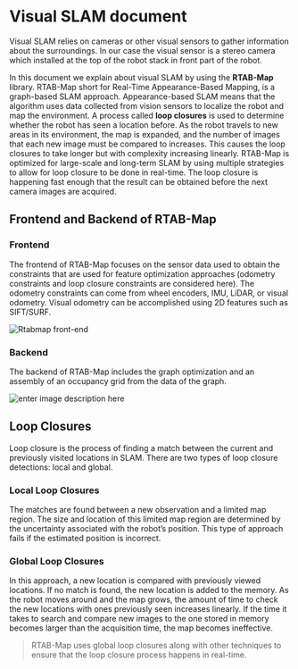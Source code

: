 # Visual SLAM document

Visual SLAM relies on cameras or other visual sensors to gather information about the surroundings. In our case the visual sensor is a stereo camera which installed at the top of the robot stack in front part of the robot.

In this document we explain about visual SLAM by using the **RTAB-Map** library. RTAB-Map short for Real-Time Appearance-Based Mapping, is a graph-based SLAM approach. Appearance-based SLAM means that the algorithm uses data collected from vision sensors to localize the robot and map the environment. A process called **loop closures** is used to determine whether the robot has seen a location before. As the robot travels to new areas in its environment, the map is expanded, and the number of images that each new image must be compared to increases. This causes the loop closures to take longer but with complexity increasing linearly. RTAB-Map is optimized for large-scale and long-term SLAM by using multiple strategies to allow for loop closure to be done in real-time. The loop closure is happening fast enough that the result can be obtained before the next camera images are acquired.

## Frontend and Backend of RTAB-Map

### Frontend
The frontend of RTAB-Map focuses on the sensor data used to obtain the constraints that are used for feature optimization approaches (odometry constraints and loop closure constraints are considered here). The odometry constraints can come from wheel encoders, IMU, LiDAR, or visual odometry. Visual odometry can be accomplished using 2D features such as SIFT/SURF.

![Rtabmap front-end](https://miro.medium.com/v2/resize:fit:720/format:webp/1*4hdAzal7eCk7TlkddFlAOA@2x.png)


### Backend
The backend of RTAB-Map includes the graph optimization and an assembly of an occupancy grid from the data of the graph.

![enter image description here](https://miro.medium.com/v2/resize:fit:720/format:webp/1*XcQtXUNeuofOD-InkkpusQ@2x.png)

## Loop Closures

Loop closure is the process of finding a match between the current and previously visited locations in SLAM. There are two types of loop closure detections: local and global.

### Local Loop Closures
The matches are found between a new observation and a limited map region. The size and location of this limited map region are determined by the uncertainty associated with the robot’s position. This type of approach fails if the estimated position is incorrect.

### Global Loop Closures
In this approach, a new location is compared with previously viewed locations. If no match is found, the new location is added to the memory. As the robot moves around and the map grows, the amount of time to check the new locations with ones previously seen increases linearly. If the time it takes to search and compare new images to the one stored in memory becomes larger than the acquisition time, the map becomes ineffective.


> RTAB-Map uses global loop closures along with other techniques to ensure that the loop closure process happens in real-time.


